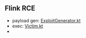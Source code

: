 ## Flink RCE

- payload gen: [ExploitGenerator.kt](src%2Fmain%2Fkotlin%2Fappsec%2FExploitGenerator.kt)
- exec: [Victim.kt](src%2Fmain%2Fkotlin%2Fappsec%2FVictim.kt)
- 